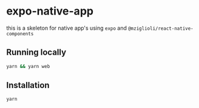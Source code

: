 # expo-native-app
this is a skeleton for native app's using `expo` and `@mziglioli/react-native-components`

## Running locally
```sh
yarn && yarn web
```

## Installation

```sh
yarn 
```
